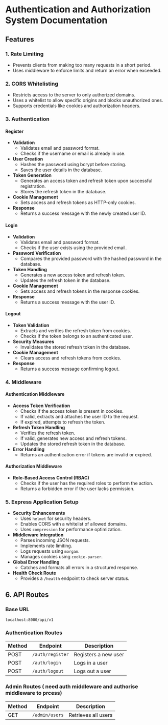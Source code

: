 # Authentication and Authorization System Documentation

## Features

### 1. Rate Limiting
- Prevents clients from making too many requests in a short period.
- Uses middleware to enforce limits and return an error when exceeded.

### 2. CORS Whitelisting
- Restricts access to the server to only authorized domains.
- Uses a whitelist to allow specific origins and blocks unauthorized ones.
- Supports credentials like cookies and authorization headers.

### 3. Authentication

#### Register
- **Validation**
  - Validates email and password format.
  - Checks if the username or email is already in use.
- **User Creation**
  - Hashes the password using bcrypt before storing.
  - Saves the user details in the database.
- **Token Generation**
  - Generates an access token and refresh token upon successful registration.
  - Stores the refresh token in the database.
- **Cookie Management**
  - Sets access and refresh tokens as HTTP-only cookies.
- **Response**
  - Returns a success message with the newly created user ID.

#### Login
- **Validation**
  - Validates email and password format.
  - Checks if the user exists using the provided email.
- **Password Verification**
  - Compares the provided password with the hashed password in the database.
- **Token Handling**
  - Generates a new access token and refresh token.
  - Updates the refresh token in the database.
- **Cookie Management**
  - Sets access and refresh tokens in the response cookies.
- **Response**
  - Returns a success message with the user ID.

#### Logout
- **Token Validation**
  - Extracts and verifies the refresh token from cookies.
  - Checks if the token belongs to an authenticated user.
- **Security Measures**
  - Invalidates the stored refresh token in the database.
- **Cookie Management**
  - Clears access and refresh tokens from cookies.
- **Response**
  - Returns a success message confirming logout.

### 4. Middleware

#### Authentication Middleware
- **Access Token Verification**
  - Checks if the access token is present in cookies.
  - If valid, extracts and attaches the user ID to the request.
  - If expired, attempts to refresh the token.
- **Refresh Token Handling**
  - Verifies the refresh token.
  - If valid, generates new access and refresh tokens.
  - Updates the stored refresh token in the database.
- **Error Handling**
  - Returns an authentication error if tokens are invalid or expired.

#### Authorization Middleware
- **Role-Based Access Control (RBAC)**
  - Checks if the user has the required roles to perform the action.
  - Returns a forbidden error if the user lacks permission.

### 5. Express Application Setup
- **Security Enhancements**
  - Uses `helmet` for security headers.
  - Enables CORS with a whitelist of allowed domains.
  - Uses `compression` for performance optimization.
- **Middleware Integration**
  - Parses incoming JSON requests.
  - Implements rate limiting.
  - Logs requests using `morgan`.
  - Manages cookies using `cookie-parser`.
- **Global Error Handling**
  - Catches and formats all errors in a structured response.
- **Health Check Route**
  - Provides a `/health` endpoint to check server status.

## 6. API Routes

### Base URL
```
localhost:8000/api/v1
```

### Authentication Routes
| Method | Endpoint       | Description             |
|--------|--------------|-------------------------|
| POST   | `/auth/register` | Registers a new user  |
| POST   | `/auth/login`    | Logs in a user        |
| POST   | `/auth/logout`   | Logs out a user       |

### Admin Routes  ( need auth middleware and authorise middleware to prcess)
| Method | Endpoint       | Description         |
|--------|--------------|---------------------|
| GET    | `/admin/users`     | Retrieves all users |




